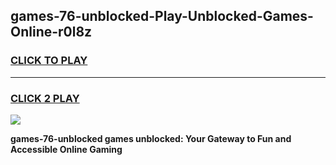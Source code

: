 
## games-76-unblocked-Play-Unblocked-Games-Online-r0l8z
<h3>
<a href="https://premium76.site?title=games-76-unblocked&ref=24A">CLICK TO PLAY</a></h3>
<hr>

<h3>
<a href="https://premium76.site?title=games-76-unblocked&ref=24A">CLICK 2 PLAY</a>
  
</h3>

<a href="https://premium76.site?title=games-76-unblocked&ref=24A"><img src="https://clearcache.store/games.png"></a>


**games-76-unblocked games unblocked: Your Gateway to Fun and Accessible Online Gaming**
